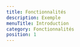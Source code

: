 ```yaml
---
title: Fonctionnalités
description: Exemple
menuTitle: Introduction
category: Fonctionnalités
position: 1
---
```

